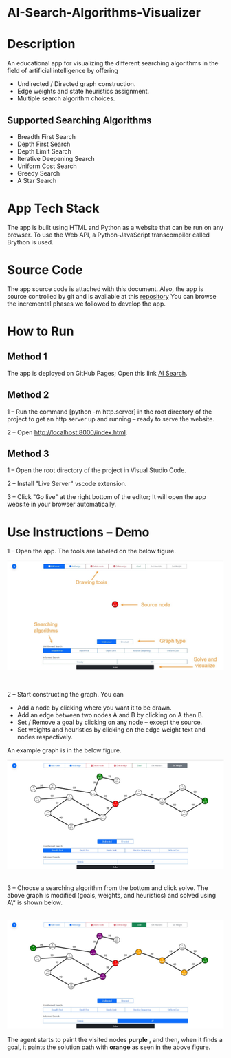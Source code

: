 ﻿# AI-Search-Algorithms-Visualizer
 
# Description

An educational app for visualizing the different searching algorithms in the field of artificial intelligence by offering

- Undirected / Directed graph construction.
- Edge weights and state heuristics assignment.
- Multiple search algorithm choices.

## Supported Searching Algorithms

- Breadth First Search
- Depth First Search
- Depth Limit Search
- Iterative Deepening Search
- Uniform Cost Search
- Greedy Search
- A Star Search

# App Tech Stack

The app is built using HTML and Python as a website that can be run on any browser. To use the Web API, a Python-JavaScript transcompiler called Brython is used.

# Source Code

The app source code is attached with this document. Also, the app is source controlled by git and is available at this [repository](https://github.com/Swayamgupta07/AI-Search) You can browse the incremental phases we followed to develop the app.

# How to Run

## Method 1

The app is deployed on GitHub Pages; Open this link [AI Search]((https://swayamgupta07.github.io/AI-Search-Algorithms-Visualizer/)).

## Method 2

1 – Run the command [python -m http.server] in the root directory of the project to get an http server up and running – ready to serve the website.

2 – Open [http://localhost:8000/index.html](http://localhost:8000/index.html).

## Method 3

1 – Open the root directory of the project in Visual Studio Code.

2 – Install &quot;Live Server&quot; vscode extension.

3 – Click &quot;Go live&quot; at the right bottom of the editor; It will open the app website in your browser automatically.

# Use Instructions – Demo

1 – Open the app. The tools are labeled on the below figure.

![](/graphic/app_labeled.jpg)

</br>

2 – Start constructing the graph. You can

- Add a node by clicking where you want it to be drawn.
- Add an edge between two nodes A and B by clicking on A then B.
- Set / Remove a goal by clicking on any node – except the source.
- Set weights and heuristics by clicking on the edge weight text and nodes respectively.

An example graph is in the below figure.

![](/graphic/example_graph.jpg)

</br>
3 – Choose a searching algorithm from the bottom and click solve. The above graph is modified (goals, weights, and heuristics) and solved using A\* is shown below.
</br>
</br>

![](/graphic/searched_graph.jpg)

The agent starts to paint the visited nodes **purple** , and then, when it finds a goal, it paints the solution path with **orange** as seen in the above figure.
